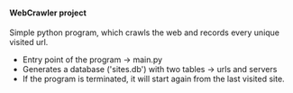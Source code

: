#### **WebCrawler project**

Simple python program, which crawls the web and records every unique visited url.

- Entry point of the program -> main.py
- Generates a database ('sites.db') with two tables -> urls and servers
- If the program is terminated, it will start again from the last visited site.